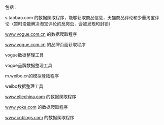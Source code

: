 包括：

s.taobao.com 的数据爬取程序，能够获取商品信息，天猫商品评论和少量淘宝评论（暂时没能解决淘宝评论的反爬虫，会被发现和封锁）

www.vogue.com.cn 的数据爬取程序

www.vogue.com.cn 的品牌页面获取程序

vogue数据整理工具

vogue品牌数据整理工具

m.weibo.cn的模拟登陆程序

weibo数据整理工具

www.ellechina.com 的数据爬取程序

www.yoka.com 的数据爬取程序

www.cnblogs.com 的数据爬取程序